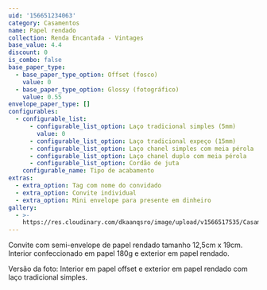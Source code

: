 ```yaml
---
uid: '156651234063'
category: Casamentos
name: Papel rendado
collection: Renda Encantada - Vintages
base_value: 4.4
discount: 0
is_combo: false
base_paper_type:
  - base_paper_type_option: Offset (fosco)
    value: 0
  - base_paper_type_option: Glossy (fotográfico)
    value: 0.55
envelope_paper_type: []
configurables:
  - configurable_list:
      - configurable_list_option: Laço tradicional simples (5mm)
        value: 0
      - configurable_list_option: Laço tradicional expeço (15mm)
      - configurable_list_option: Laço chanel simples com meia pérola
      - configurable_list_option: Laço chanel duplo com meia pérola
      - configurable_list_option: Cordão de juta
    configurable_name: Tipo de acabamento
extras:
  - extra_option: Tag com nome do convidado
  - extra_option: Convite individual
  - extra_option: Mini envelope para presente em dinheiro
gallery:
  - >-
    https://res.cloudinary.com/dkaanqsro/image/upload/v1566517535/Casamentos/Modelo_Papel_rendado_q4jlzl.jpg
---
```

Convite com semi-envelope de papel rendado tamanho 12,5cm x 19cm. Interior confeccionado em papel 180g e exterior em papel rendado.



Versão da foto: Interior em papel offset e exterior em papel rendado com laço tradicional simples.

